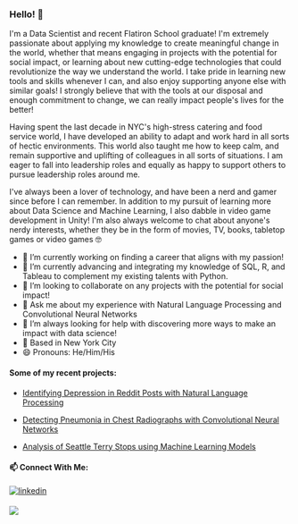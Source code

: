 ### Hello! 👋

I'm a Data Scientist and recent Flatiron School graduate! I'm extremely passionate about applying my knowledge to create meaningful change in the world, whether that means engaging in projects with the potential for social impact, or learning about new cutting-edge technologies that could revolutionize the way we understand the world. I take pride in learning new tools and skills whenever I can, and also enjoy supporting anyone else with similar goals! I strongly believe that with the tools at our disposal and enough commitment to change, we can really impact people's lives for the better!

Having spent the last decade in NYC's high-stress catering and food service world, I have developed an ability to adapt and work hard in all sorts of hectic environments. This world also taught me how to keep calm, and remain supportive and uplifting of colleagues in all sorts of situations. I am eager to fall into leadership roles and equally as happy to support others to pursue leadership roles around me.

I've always been a lover of technology, and have been a nerd and gamer since before I can remember. In addition to my pursuit of learning more about Data Science and Machine Learning, I also dabble in video game development in Unity! I'm also always welcome to chat about anyone's nerdy interests, whether they be in the form of movies, TV, books, tabletop games or video games 🤓


- 🔭 I’m currently working on finding a career that aligns with my passion!
- 🌱 I’m currently advancing and integrating my knowledge of SQL, R, and Tableau to complement my existing talents with Python.
- 👯 I’m looking to collaborate on any projects with the potential for social impact!
- 💬 Ask me about my experience with Natural Language Processing and Convolutional Neural Networks
- 🤔 I’m always looking for help with discovering more ways to make an impact with data science!
- 🗽 Based in New York City
- 😄 Pronouns: He/Him/His

#### Some of my recent projects:

- <a href="https://github.com/shadel96/Mental_Health_NLP">Identifying Depression in Reddit Posts with Natural Language Processing</a>

- <a href="https://github.com/shadel96/xRayDeepLearning-Final" target="_blank">Detecting Pneumonia in Chest Radiographs with Convolutional Neural Networks</a>


- <a href="https://github.com/shadel96/Terry_Stops_Analysis" target="_blank">Analysis of Seattle Terry Stops using Machine Learning Models</a>



#### 📫 Connect With Me:

<a href="https://www.linkedin.com/in/spencer-hadel/" target="_blank">
<img src=https://img.shields.io/badge/linkedin-%231E77B5.svg?&style=for-the-badge&logo=linkedin&logoColor=white alt=linkedin style="margin-bottom: 5px;" />
</a>

<a href="mailto:shadel96@gmail" rel="nofollow"><img src= "https://img.shields.io/badge/Gmail-D14836?style=for-the-badge&logo=gmail&logoColor=white" />
</a>

<!--
**shadel96/shadel96** is a ✨ _special_ ✨ repository because its `README.md` (this file) appears on your GitHub profile.

Here are some ideas to get you started:

- 🔭 I’m currently working on ...
- 🌱 I’m currently learning ...
- 👯 I’m looking to collaborate on ...
- 🤔 I’m looking for help with ...
- 💬 Ask me about ...
- 📫 How to reach me: ...
- 😄 Pronouns: ...
- ⚡ Fun fact: ...
-->
